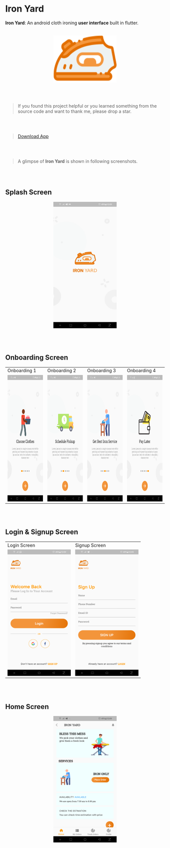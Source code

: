# Iron Yard
**Iron Yard**: An android cloth ironing **user interface** built in flutter.
<br/><br/>

<p align="center">
    <img width="200" height="150" src="https://github.com/gupta29470/Iron-Yard/blob/master/asset/images/icon.png">
</p>

<br/><br/>

> If you found this project helpful or you learned something from the source code and want to thank me, please drop a star.

<br/><br/>

> [Download App](outputs/ironyard.apk)

<br/><br/>

> A glimpse of **Iron Yard** is shown in following screenshots.

<br/><br/>

 ## Splash Screen 
 <p align="center">
    <img width="200" height="400" src="outputs/splash%20screen.png">
</p>
<br/><br/>

## Onboarding Screen 
<table>
  <tr>
    <td>Onboarding 1</td>
     <td>Onboarding 2</td>
     <td>Onboarding 3</td>
      <td>Onboarding 4</td>
  </tr>
  <tr>
    <td><img src="outputs/onboarding1.png" width=200 height=400></td>
    <td><img src="outputs/onboarding2.png" width=200 height=400></td>
    <td><img src="outputs/onboarding3.png" width=200 height=400></td>
       <td><img src="outputs/onboarding5.png" width=200 height=400></td>
  </tr>
 </table>
 
<br/><br/>

## Login & Signup Screen
<table align="center">
  <tr>
    <td>Login Screen</td>
     <td>Signup Screen</td>
  </tr>
  <tr>
    <td><img src="outputs/login.png" width=200 height=400></td>
    <td><img src="outputs/signup.png" width=200 height=400></td>
  </tr>
 </table>
 
 <br/><br/>
 
 ## Home Screen 
 <p align="center">
    <img width="200" height="400" src="outputs/home.png">
</p>
<br/><br/>
 
 

